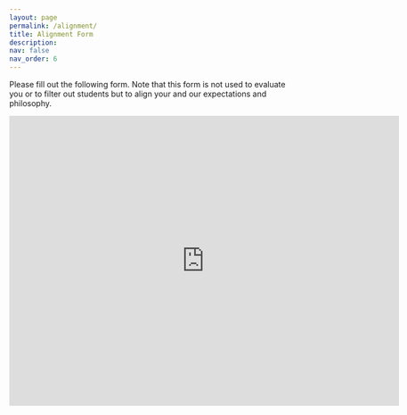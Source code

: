 ```yaml
---
layout: page
permalink: /alignment/
title: Alignment Form
description:
nav: false
nav_order: 6
---
```

Please fill out the following form. Note that this form is not used to evaluate you or to filter out students but to align your and our expectations and philosophy.

<iframe src="https://docs.google.com/forms/d/e/1FAIpQLSdCiz7JVXfveN7uyxk5EXhLx-HtKCZHQAR8KeFnlKoOKnUHxw/viewform?embedded=true" width="700" height="520" frameborder="0" marginheight="0" marginwidth="0">Loading…</iframe>
